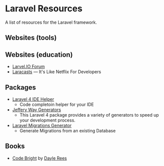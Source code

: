 # Laravel Resources

A list of resources for the Laravel framework.

## Websites (tools)

## Websites (education)

* [Larvel.IO Forum](http://laravel.io/forum)
* [Laracasts](http://www.laracasts.com) &mdash; It's Like Netflix For Developers

## Packages

* [Laravel 4 IDE Helper](https://github.com/barryvdh/laravel-ide-helper)
  - Code completoin helper for your IDE
* [Jeffery Way Generators](https://github.com/JeffreyWay/Laravel-4-Generators)
  - This Laravel 4 package provides a variety of generators to speed up your development process.
* [Laravel Migrations Generator](https://github.com/barryvdh/laravel-migration-generator)
  - Generate Migrations from an existing Database

## Books
* [Code Bright](https://leanpub.com/codebright) by [Dayle Rees](https://github.com/daylerees)
